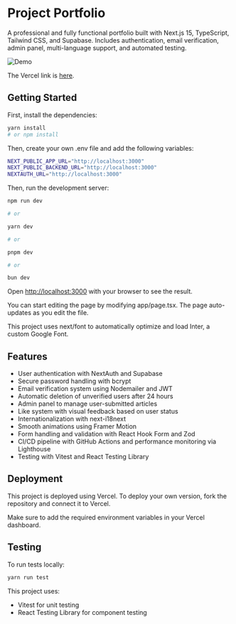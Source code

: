 
# Project Portfolio

A professional and fully functional portfolio built with Next.js 15, TypeScript, Tailwind CSS, and Supabase. Includes authentication, email verification, admin panel, multi-language support, and automated testing.

![Demo](https://imgur.com/omXb83c)

The Vercel link is [here](https://portfolio-jos-git-main-jesus-projects-8116cd3a.vercel.app).

## Getting Started

First, install the dependencies:

```bash
yarn install
# or npm install
```

Then, create your own .env file and add the following variables:

```bash
NEXT_PUBLIC_APP_URL="http://localhost:3000"
NEXT_PUBLIC_BACKEND_URL="http://localhost:3000"
NEXTAUTH_URL="http://localhost:3000"
```

Then, run the development server:

```bash
npm run dev

# or

yarn dev

# or

pnpm dev

# or

bun dev
```

Open [http://localhost:3000](http://localhost:3000) with your browser to see the result.

You can start editing the page by modifying app/page.tsx. The page auto-updates as you edit the file.

This project uses next/font to automatically optimize and load Inter, a custom Google Font.

## Features

* User authentication with NextAuth and Supabase
* Secure password handling with bcrypt
* Email verification system using Nodemailer and JWT
* Automatic deletion of unverified users after 24 hours
* Admin panel to manage user-submitted articles
* Like system with visual feedback based on user status
* Internationalization with next-i18next
* Smooth animations using Framer Motion
* Form handling and validation with React Hook Form and Zod
* CI/CD pipeline with GitHub Actions and performance monitoring via Lighthouse
* Testing with Vitest and React Testing Library

## Deployment

This project is deployed using Vercel. To deploy your own version, fork the repository and connect it to Vercel.

Make sure to add the required environment variables in your Vercel dashboard.

## Testing

To run tests locally:

```bash
yarn run test
```

This project uses:

* Vitest for unit testing
* React Testing Library for component testing
